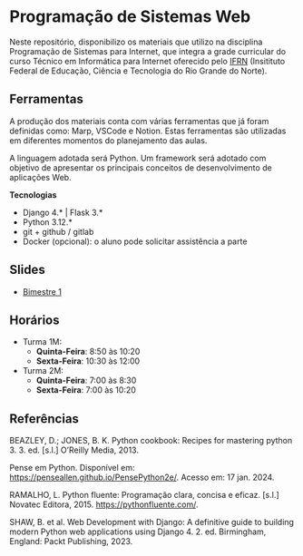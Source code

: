 # Programação de Sistemas Web

Neste repositório, disponibilizo os materiais que utilizo na disciplina Programação de Sistemas para Internet, que integra a grade curricular do curso Técnico em Informática para Internet oferecido pelo [IFRN](https://portal.ifrn.edu.br/) (Insitituto Federal de Educação, Ciência e Tecnologia do Rio Grande do Norte).

## Ferramentas

A produção dos materiais conta com várias ferramentas que já foram definidas como: Marp, VSCode e Notion. Estas ferramentas são utilizadas em diferentes momentos do planejamento das aulas.

A linguagem adotada será Python. Um framework será adotado com objetivo de apresentar os principais conceitos de desenvolvimento de aplicações Web.

**Tecnologias**
- Django 4.* | Flask 3.*
- Python 3.12.*
- git + github / gitlab
- Docker (opcional): o aluno pode solicitar assistência a parte

## Slides

- [Bimestre 1](./pages/bimestre1.md)

## Horários

- Turma 1M: 
  - **Quinta-Feira**: 8:50 às 10:20
  - **Sexta-Feira**: 10:30 às 12:00
- Turma 2M: 
  - **Quinta-Feira**: 7:00 às 8:30
  - **Sexta-Feira**: 7:00 às 10:20

## Referências

BEAZLEY, D.; JONES, B. K. Python cookbook: Recipes for mastering python 3. 3. ed. [s.l.] O’Reilly Media, 2013.

Pense em Python. Disponível em: https://penseallen.github.io/PensePython2e/. Acesso em: 17 jan. 2024.

RAMALHO, L. Python fluente: Programação clara, concisa e eficaz. [s.l.] Novatec Editora, 2015. https://pythonfluente.com/.

SHAW, B. et al. Web Development with Django: A definitive guide to building modern Python web applications using Django 4. 2. ed. Birmingham, England: Packt Publishing, 2023.
